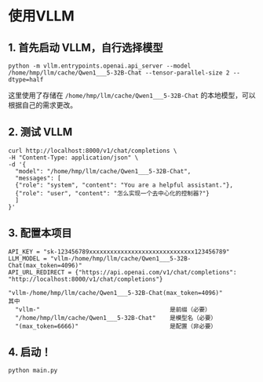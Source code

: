 # 使用VLLM


## 1. 首先启动 VLLM，自行选择模型

```
python -m vllm.entrypoints.openai.api_server --model /home/hmp/llm/cache/Qwen1___5-32B-Chat --tensor-parallel-size 2 --dtype=half
```

这里使用了存储在 `/home/hmp/llm/cache/Qwen1___5-32B-Chat` 的本地模型，可以根据自己的需求更改。

## 2. 测试 VLLM

```
curl http://localhost:8000/v1/chat/completions \
-H "Content-Type: application/json" \
-d '{
  "model": "/home/hmp/llm/cache/Qwen1___5-32B-Chat",
  "messages": [
  {"role": "system", "content": "You are a helpful assistant."},
  {"role": "user", "content": "怎么实现一个去中心化的控制器?"}
  ]
}'
```

## 3. 配置本项目

```
API_KEY = "sk-123456789xxxxxxxxxxxxxxxxxxxxxxxxxxxxxx123456789"
LLM_MODEL = "vllm-/home/hmp/llm/cache/Qwen1___5-32B-Chat(max_token=4096)"
API_URL_REDIRECT = {"https://api.openai.com/v1/chat/completions": "http://localhost:8000/v1/chat/completions"}
```

```
"vllm-/home/hmp/llm/cache/Qwen1___5-32B-Chat(max_token=4096)"
其中
  "vllm-"                                     是前缀（必要）
  "/home/hmp/llm/cache/Qwen1___5-32B-Chat"    是模型名（必要）
  "(max_token=6666)"                          是配置（非必要）
```

## 4. 启动！

```
python main.py
```
